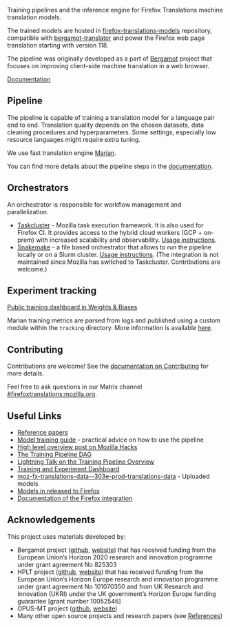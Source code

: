 
Training pipelines and the inference engine for Firefox Translations machine translation models.

The trained models are hosted in [firefox-translations-models](https://github.com/mozilla/firefox-translations-models/) repository,
compatible with [bergamot-translator](https://github.com/mozilla/bergamot-translator) and
power the Firefox web page translation starting with version 118.

The pipeline was originally developed as a part of [Bergamot](https://browser.mt/) project  that focuses on improving client-side machine translation in a web browser.

[Documentation](https://mozilla.github.io/translations/)

## Pipeline

The pipeline is capable of training a translation model for a language pair end to end.
Translation quality depends on the chosen datasets, data cleaning procedures and hyperparameters.
Some settings, especially low resource languages might require extra tuning.

We use fast translation engine [Marian](https://marian-nmt.github.io).

You can find more details about the pipeline steps in the [documentation](docs/training/pipeline-steps.md).

## Orchestrators

An orchestrator is responsible for workflow management and parallelization.

- [Taskcluster](https://taskcluster.net/) - Mozilla task execution framework. It is also used for Firefox CI.
  It provides access to the hybrid cloud workers (GCP + on-prem) with increased scalability and observability.
  [Usage instructions](docs/training/task-cluster.md).
- [Snakemake](https://snakemake.github.io/) - a file based orchestrator that allows to run the pipeline locally or on a Slurm cluster.
  [Usage instructions](docs/training/snakemake.md). (The integration is not maintained since Mozilla has switched to Taskcluster. Contributions are welcome.)

## Experiment tracking

[Public training dashboard in Weights & Biases](https://wandb.ai/moz-translations/projects)

Marian training metrics are parsed from logs and published using a custom module within the `tracking` directory.
More information is available [here](docs/training/tracking.md).

## Contributing

Contributions are welcome! See the [documentation on Contributing](docs/contributing/index.md) for more details.

Feel free to ask questions in our Matrix channel [#firefoxtranslations:mozilla.org](https://matrix.to/#/#firefoxtranslations:mozilla.org).

## Useful Links

- [Reference papers](docs/README.md#references)
- [Model training guide](docs/training/README.md) - practical advice on how to use the pipeline
- [High level overview post on Mozilla Hacks](https://hacks.mozilla.org/2022/06/training-efficient-neural-network-models-for-firefox-translations/)
- [The Training Pipeline DAG](https://docs.google.com/presentation/d/1HkypImI_hbA3n1ljU57ZPAzW8PuQqdv2wrXqj688KtQ/edit?slide=id.g3421e8f521e_1_419#slide=id.g3421e8f521e_1_419)
- [Lightning Talk on the Training Pipeline Overview](https://www.youtube.com/watch?v=TfDEAYCeF6s)
- [Training and Experiment Dashboard](https://docs.google.com/spreadsheets/d/1Kiz9xUjo2jpeeVGtaL3jA_cLiCiiyz8GvIoQADMyYqo/edit?gid=0#gid=0)
- [moz-fx-translations-data--303e-prod-translations-data](https://console.cloud.google.com/storage/browser/moz-fx-translations-data--303e-prod-translations-data) - Uploaded models
- [Models in released to Firefox](https://mozilla.github.io/translations/firefox-models/)
- [Documentation of the Firefox integration](https://firefox-source-docs.mozilla.org/toolkit/components/translations/index.html)

## Acknowledgements

This project uses materials developed by:

- Bergamot project ([github](https://github.com/browsermt), [website](https://browser.mt/)) that has received funding from the European Union’s Horizon 2020 research and innovation programme under grant agreement No 825303
- HPLT project ([github](https://github.com/hplt-project), [website](https://hplt-project.org/)) that has received funding from the European Union’s Horizon Europe research and innovation programme under grant agreement No 101070350 and from UK Research and Innovation (UKRI) under the UK government’s Horizon Europe funding guarantee [grant number 10052546]
- OPUS-MT project ([github](https://github.com/Helsinki-NLP/Opus-MT), [website](https://opus.nlpl.eu/))
- Many other open source projects and research papers (see [References](docs/README.md#references))
